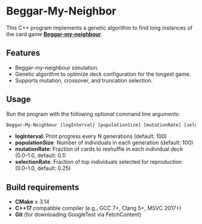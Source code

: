 # Beggar-My-Neighbor

This C++ program implements a genetic algorithm to find long instances of the card game [**Beggar-my-neighbour**](https://en.wikipedia.org/wiki/Beggar_my_neighbour).

## Features
- Beggar-my-neighbour simulation.
- Genetic algorithm to optimize deck configuration for the longest game.
- Supports mutation, crossover, and truncation selection.

## Usage
Run the program with the following optional command line arguments:
```cmd
Beggar-My-Neighbour [logInterval] [populationSize] [mutationRate] [selectionRate]
```
- **logInterval**: Print progress every N generations (default: 100)
- **populationSize**: Number of individuals in each generation (default: 100)
- **mutationRate**: Fraction of cards to reshuffle in each individual deck (0.0–1.0, default: 0.1)
- **selectionRate**: Fraction of top individuals selected for reproduction (0.0–1.0, default: 0.25)

## Build requirements
- **CMake** ≥ 3.14
- **C++17** compatible compiler (e.g., GCC 7+, Clang 5+, MSVC 2017+)
- **Git** (for downloading GoogleTest via FetchContent)
